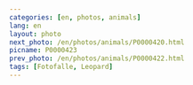 ```yaml
---
categories: [en, photos, animals]
lang: en
layout: photo
next_photo: /en/photos/animals/P0000420.html
picname: P0000423
prev_photo: /en/photos/animals/P0000422.html
tags: [Fotofalle, Leopard]
---
```

